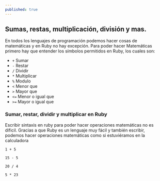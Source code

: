 ```yaml
---
published: true
---
```

## Sumas, restas, multiplicación, división y mas.

En todos los lenguajes de programación podemos hacer cosas de matemáticas y en Ruby no hay excepción. Para poder hacer Matemáticas primero hay que entender los símbolos permitidos en Ruby, los cuales son:

- `+`   Sumar
- `-`   Restar 
- `/`   Dividir
- `*`   Multiplicar
- `%`   Modulo
- `<`   Menor que
- `>`   Mayor que
- `<=`  Menor o igual que
- `>=`  Mayor o igual que


### Sumar, restar, dividir y multiplicar en Ruby

Escribir sintaxis en ruby para poder hacer operaciones matemáticas no es dificil. Gracias a que Ruby es un lenguaje muy fácil y también escribir, podemos hacer operaciones matemáticas como si estuviéramos en la calculadora

    1 + 5

    15 - 5

    20 / 4

    5 * 23
